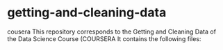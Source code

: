 # getting-and-cleaning-data
cousera
This repository corresponds to the Getting and Cleaning Data of the Data Science Course (COURSERA
It contains the following files:
